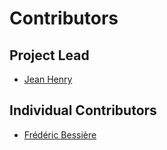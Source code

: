 # Contributors

## Project Lead

* [Jean Henry](https://github.com/ansjhenry)

## Individual Contributors

* [Frédéric Bessière](https://github.com/ansfbessier)
